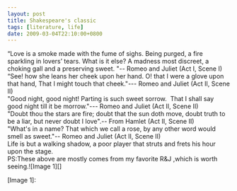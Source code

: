 ```yaml
---
layout: post
title: Shakespeare's classic
tags: [literature, life]
date: 2009-03-04T22:10:00+0800
---
```


  
“Love is a smoke made with the fume of sighs. Being purged, a fire sparkling in lovers’ tears. What is it else? A madness most discreet, a choking gall and a preserving sweet. "-- Romeo and Juliet (Act I, Scene I)  
“See! how she leans her cheek upon her hand. O! that I were a glove upon that hand, That I might touch that cheek."--- Romeo and Juliet (Act II, Scene II)  
"Good night, good night! Parting is such sweet sorrow.  That I shall say good night till it be morrow."--- Romeo and Juliet (Act II, Scene II)  
"Doubt thou the stars are fire; doubt that the sun doth move, doubt truth to be a liar, but never doubt I love".-- From Hamlet (Act II, Scene II)  
"What's in a name? That which we call a rose, by any other word would smell as sweet."-- Romeo and Juliet (Act II, Scene II)  
Life is but a walking shadow, a poor player that struts and frets his hour upon the stage.  
PS:These above are mostly comes from my favorite R&J ,which is worth seeing.![Image 1][]


[Image 1]: 